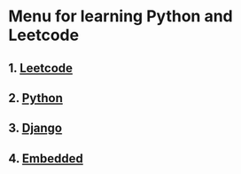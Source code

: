 # Menu for learning Python and Leetcode

## 1. [Leetcode](./leetcode/README.md)
## 2. [Python](./python/README.md)
## 3. [Django](./django/README.md)
## 4. [Embedded](./embedded/README.md)